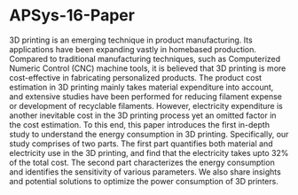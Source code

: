 # APSys-16-Paper
3D printing is an emerging technique in product manufacturing. Its applications have been expanding vastly in homebased production. 
Compared to traditional manufacturing techniques, such as Computerized Numeric Control (CNC) machine tools, it is believed that 3D 
printing is more cost-effective in fabricating personalized products. The product cost estimation in 3D printing mainly takes material 
expenditure into account, and extensive studies have been performed for reducing filament expense or development of recyclable filaments.
However, electricity expenditure is another inevitable cost in the 3D printing process yet an omitted factor in the cost estimation. 
To this end, this paper introduces the first in-depth study to understand the energy consumption in 3D printing. Specifically, our 
study comprises of two parts. The first part quantifies both material and electricity use in the 3D printing, and find that the 
electricity takes upto 32% of the total cost. The second part characterizes the energy consumption and identifies the sensitivity of 
various parameters. We also share insights and potential solutions to optimize the power consumption of 3D printers.
